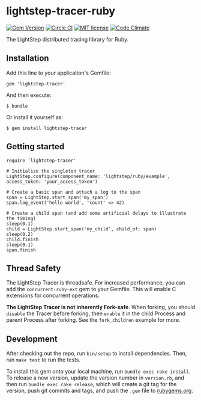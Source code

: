 # lightstep-tracer-ruby

[![Gem Version](https://badge.fury.io/rb/lightstep-tracer.svg)](https://badge.fury.io/rb/lightstep-tracer) [![Circle CI](https://circleci.com/gh/lightstep/lightstep-tracer-ruby.svg?style=shield)](https://circleci.com/gh/lightstep/lightstep-tracer-ruby) [![MIT license](http://img.shields.io/badge/license-MIT-blue.svg)](http://opensource.org/licenses/MIT) [![Code Climate](https://codeclimate.com/github/lightstep/lightstep-tracer-ruby/badges/gpa.svg)](https://codeclimate.com/github/lightstep/lightstep-tracer-ruby)

The LightStep distributed tracing library for Ruby.

## Installation

Add this line to your application's Gemfile:

    gem 'lightstep-tracer'


And then execute:

    $ bundle

Or install it yourself as:

    $ gem install lightstep-tracer


## Getting started

    require 'lightstep-tracer'

    # Initialize the singleton tracer
    LightStep.configure(component_name: 'lightstep/ruby/example', access_token: 'your_access_token')

    # Create a basic span and attach a log to the span
    span = LightStep.start_span('my_span')
    span.log_event('hello world', 'count' => 42)

    # Create a child span (and add some artificial delays to illustrate the timing)
    sleep(0.1)
    child = LightStep.start_span('my_child', child_of: span)
    sleep(0.2)
    child.finish
    sleep(0.1)
    span.finish

## Thread Safety

The LightStep Tracer is threadsafe. For increased performance, you can add the
`concurrent-ruby-ext` gem to your Gemfile. This will enable C extensions for
concurrent operations.

**The LightStep Tracer is not inherently Fork-safe**. When forking, you should
`disable` the Tracer before forking, then `enable` it in the child Process
and parent Process after forking. See the `fork_children` example for more.

## Development

After checking out the repo, run `bin/setup` to install dependencies. Then, run `make test` to run the tests.

To install this gem onto your local machine, run `bundle exec rake install`. To release a new version, update the version number in `version.rb`, and then run `bundle exec rake release`, which will create a git tag for the version, push git commits and tags, and push the `.gem` file to [rubygems.org](https://rubygems.org).
